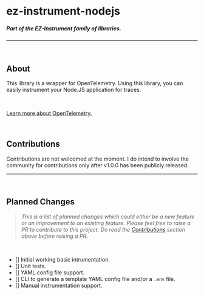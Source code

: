 # ez-instrument-nodejs
##### _Part of the EZ-Instrument family of libraries._

---
<br/>

## About

This library is a wrapper for OpenTelemetry. Using this library, you can easily instrument your Node.JS application for traces.

<br/>

[Learn more about OpenTelemetry.](https://opentelemetry.io)

<br/>

## Contributions

Contributions are not welcomed at the moment. I do intend to involve the community for contributions only after v1.0.0 has been publicly released.

---

<br/>

## Planned Changes
> _This is a list of planned changes which could either be a new feature or an improvement to an existing feature. Please feel free to raise a PR to contribute to this project. Do read the [Contributions](#contributions) section above before raising a PR._

<br/>

- [] Initial working basic intrumentation.
- [] Unit tests.
- [] YAML config file support.
- [] CLI to generate a template YAML config file and/or a `.env` file.
- [] Manual instrumentation support.
